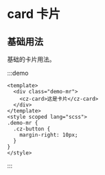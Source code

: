 <!--
 * @Descripttion:
 * @version:
 * @Author: 十三
 * @Date: 2022-10-14 10:23:03
 * @LastEditors: 十三
 * @LastEditTime: 2022-10-22 11:31:23
-->

# card 卡片

## 基础用法

基础的卡片用法。

:::demo

```vue
<template>
  <div class="demo-mr">
    <cz-card>这是卡片</cz-card>
  </div>
</template>
<style scoped lang="scss">
.demo-mr {
  .cz-button {
    margin-right: 10px;
  }
}
</style>
```

:::
